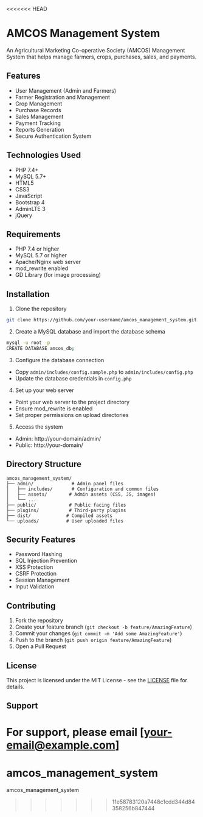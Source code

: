 <<<<<<< HEAD
# AMCOS Management System

An Agricultural Marketing Co-operative Society (AMCOS) Management System that helps manage farmers, crops, purchases, sales, and payments.

## Features

- User Management (Admin and Farmers)
- Farmer Registration and Management
- Crop Management
- Purchase Records
- Sales Management
- Payment Tracking
- Reports Generation
- Secure Authentication System

## Technologies Used

- PHP 7.4+
- MySQL 5.7+
- HTML5
- CSS3
- JavaScript
- Bootstrap 4
- AdminLTE 3
- jQuery

## Requirements

- PHP 7.4 or higher
- MySQL 5.7 or higher
- Apache/Nginx web server
- mod_rewrite enabled
- GD Library (for image processing)

## Installation

1. Clone the repository
```bash
git clone https://github.com/your-username/amcos_management_system.git
```

2. Create a MySQL database and import the database schema
```bash
mysql -u root -p
CREATE DATABASE amcos_db;
```

3. Configure the database connection
- Copy `admin/includes/config.sample.php` to `admin/includes/config.php`
- Update the database credentials in `config.php`

4. Set up your web server
- Point your web server to the project directory
- Ensure mod_rewrite is enabled
- Set proper permissions on upload directories

5. Access the system
- Admin: http://your-domain/admin/
- Public: http://your-domain/

## Directory Structure

```
amcos_management_system/
├── admin/              # Admin panel files
│   ├── includes/       # Configuration and common files
│   ├── assets/        # Admin assets (CSS, JS, images)
│   └── ...
├── public/            # Public facing files
├── plugins/           # Third-party plugins
├── dist/             # Compiled assets
└── uploads/          # User uploaded files
```

## Security Features

- Password Hashing
- SQL Injection Prevention
- XSS Protection
- CSRF Protection
- Session Management
- Input Validation

## Contributing

1. Fork the repository
2. Create your feature branch (`git checkout -b feature/AmazingFeature`)
3. Commit your changes (`git commit -m 'Add some AmazingFeature'`)
4. Push to the branch (`git push origin feature/AmazingFeature`)
5. Open a Pull Request

## License

This project is licensed under the MIT License - see the [LICENSE](LICENSE) file for details.

## Support

For support, please email [your-email@example.com] 
=======
# amcos_management_system
amcos_management_system
>>>>>>> 11e58783120a7448c1cdd344d84358256b847444
